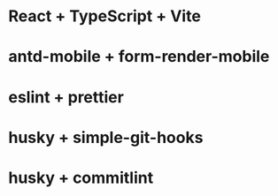 # React + TypeScript + Vite

# antd-mobile + form-render-mobile

# eslint + prettier

# husky + simple-git-hooks

# husky + commitlint
